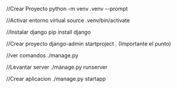 //Crear Proyecto
python -m venv .venv --prompt <Nombre proy>

//Activar entorno virtual
source .venv/bin/activate

//Instalar django
pip install django

//Crear proyecto
django-admin startproject <Nombre Proy> .
(Importante el punto)

//ver comandos
./manage.py

//Levantar server
./manage.py runserver

//Crear aplicacion
./manage.py startapp <Nombre app>
